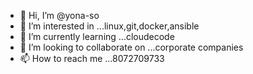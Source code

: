 - 👋 Hi, I’m @yona-so
- 👀 I’m interested in ...linux,git,docker,ansible
- 🌱 I’m currently learning ...cloudecode
- 💞️ I’m looking to collaborate on ...corporate companies
- 📫 How to reach me ...8072709733

<!---
yona-so/yona-so is a ✨ special ✨ repository because its `README.md` (this file) appears on your GitHub profile.
You can click the Preview link to take a look at your changes.
--->
